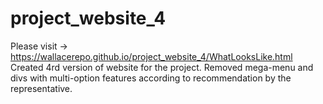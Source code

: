 # project_website_4
Please visit -> https://wallacerepo.github.io/project_website_4/WhatLooksLike.html
Created 4rd version of website for the project. Removed mega-menu and divs with multi-option features according to recommendation by the representative.

